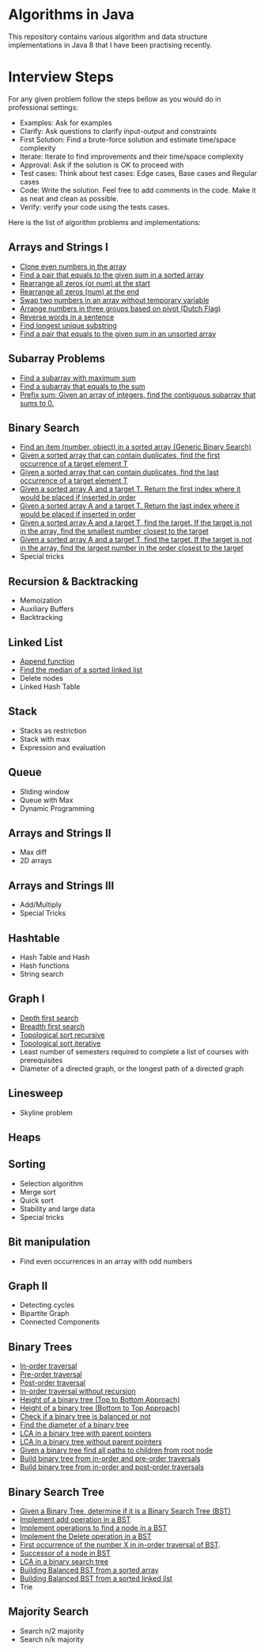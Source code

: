 # Algorithms in Java
This repository contains various algorithm and data structure implementations in Java 8 that I have been practising recently.

# Interview Steps
For any given problem follow the steps bellow as you would do in professional settings:
 - Examples: Ask for examples
 - Clarify: Ask questions to clarify input-output and constraints
 - First Solution: Find a brute-force solution and estimate time/space complexity
 - Iterate: Iterate to find improvements and their time/space complexity
 - Approval: Ask if the solution is OK to proceed with
 - Test cases: Think about test cases: Edge cases, Base cases and Regular cases
 - Code: Write the solution. Feel free to add comments in the code. Make it as neat and clean as possible.
 - Verify: verify your code using the tests cases.

Here is the list of algorithm problems and implementations:

## Arrays and Strings I
- [Clone even numbers in the array](src/main/java/org/algorithms/lenin/arrays/Numbers.java#L5)
- [Find a pair that equals to the given sum in a sorted array](src/main/java/org/algorithms/lenin/arrays/Numbers.java#L93)
- [Rearrange all zeros (or num) at the start](src/main/java/org/algorithms/lenin/arrays/Numbers.java#L140)
- [Rearrange all zeros (num) at the end](src/main/java/org/algorithms/lenin/arrays/Numbers.java#L160)
- [Swap two numbers in an array without temporary variable](src/main/java/org/algorithms/lenin/arrays/Numbers.java#L228)
- [Arrange numbers in three groups based on pivot (Dutch Flag)](src/main/java/org/algorithms/lenin/arrays/Numbers.java#L178)
- [Reverse words in a sentence](src/main/java/org/algorithms/lenin/strings/Strings.java#L12)
- [Find longest unique substring](src/main/java/org/algorithms/lenin/strings/Strings.java#L172)
- [Find a pair that equals to the given sum in an unsorted array](src/main/java/org/algorithms/lenin/arrays/Numbers.java#L483)
## Subarray Problems
- [Find a subarray with maximum sum](src/main/java/org/algorithms/lenin/arrays/Numbers.java#L250)
- [Find a subarray that equals to the sum](src/main/java/org/algorithms/lenin/arrays/Numbers.java#L300)
- [Prefix sum: Given an array of integers, find the contiguous subarray that sums to 0.](src/main/java/org/algorithms/lenin/arrays/Numbers.java#L416)
## Binary Search
- [Find an item (number, object) in a sorted array (Generic Binary Search)](src/main/java/org/algorithms/lenin/arrays/Numbers.java#L250)
- [Given a sorted array that can contain duplicates, find the first occurrence of a target element T](src/main/java/org/algorithms/lenin/arrays/Numbers.java#L515)
- [Given a sorted array that can contain duplicates, find the last occurrence of a target element T](src/main/java/org/algorithms/lenin/arrays/Numbers.java#L553)
- [Given a sorted array A and a target T. Return the first index where it would be placed if inserted in order](src/main/java/org/algorithms/lenin/arrays/Numbers.java#L592)
- [Given a sorted array A and a target T. Return the last index where it would be placed if inserted in order](src/main/java/org/algorithms/lenin/arrays/Numbers.java#L693)
- [Given a sorted array A and a target T, find the target. If the target is not in the array, find the smallest number closest to the target](src/main/java/org/algorithms/lenin/arrays/Numbers.java#L693)
- [Given a sorted array A and a target T, find the target. If the target is not in the array, find the largest number in the order closest to the target](src/main/java/org/algorithms/lenin/arrays/Numbers.java#L693)
- Special tricks
## Recursion & Backtracking
- Memoization
- Auxiliary Buffers
- Backtracking
## Linked List
- [Append function](src/main/java/org/algorithms/lenin/list/LinkedList.java#L20)
- [Find the median of a sorted linked list](src/main/java/org/algorithms/lenin/list/LinkedList.java#L55)
- Delete nodes
- Linked Hash Table
## Stack
- Stacks as restriction
- Stack with max
- Expression and evaluation
## Queue
- Sliding window
- Queue with Max
- Dynamic Programming
## Arrays and Strings II
- Max diff
- 2D arrays
## Arrays and Strings III
- Add/Multiply
- Special Tricks
## Hashtable
- Hash Table and Hash
- Hash functions
- String search
## Graph I
- [Depth first search](src/main/java/org/algorithms/lenin/graphs/Graphs.java#L6)
- [Breadth first search](src/main/java/org/algorithms/lenin/graphs/Graphs.java#L32)
- [Topological sort recursive](src/main/java/org/algorithms/lenin/graphs/Graphs.java#L80)
- [Topological sort iterative](src/main/java/org/algorithms/lenin/graphs/Graphs.java#L113)
- Least number of semesters required to complete a list of courses with prerequisites
- Diameter of a directed graph, or the longest path of a directed graph
## Linesweep
- Skyline problem
## Heaps
## Sorting
- Selection algorithm
- Merge sort
- Quick sort
- Stability and large data
- Special tricks
## Bit manipulation
- Find even occurrences in an array with odd numbers
## Graph II
- Detecting cycles
- Bipartite Graph
- Connected Components
## Binary Trees
- [In-order traversal](src/main/java/org/algorithms/lenin/trees/BTrees.java#L14)
- [Pre-order traversal](src/main/java/org/algorithms/lenin/trees/BTrees.java#L29)
- [Post-order traversal](src/main/java/org/algorithms/lenin/trees/BTrees.java#L43)
- [In-order traversal without recursion](src/main/java/org/algorithms/lenin/trees/BTrees.java#L62)
- [Height of a binary tree (Top to Bottom Approach)](src/main/java/org/algorithms/lenin/trees/BTrees.java#L102)
- [Height of a binary tree (Bottom to Top Approach)](src/main/java/org/algorithms/lenin/trees/BTrees.java#L139)
- [Check if a binary tree is balanced or not](src/main/java/org/algorithms/lenin/trees/BTrees.java#L161)
- [Find the diameter of a binary tree](src/main/java/org/algorithms/lenin/trees/BTrees.java#L196)
- [LCA in a binary tree with parent pointers](src/main/java/org/algorithms/lenin/trees/BTrees.java#L234)
- [LCA in a binary tree without parent pointers](src/main/java/org/algorithms/lenin/trees/BTrees.java#L276)
- [Given a binary tree find all paths to children from root node](src/main/java/org/algorithms/lenin/trees/BTrees.java#L306)
- [Build binary tree from in-order and pre-order traversals](src/main/java/org/algorithms/lenin/trees/BTrees.java#L342)
- [Build binary tree from in-order and post-order traversals](src/main/java/org/algorithms/lenin/trees/BTrees.java#L388)
## Binary Search Tree
- [Given a Binary Tree, determine if it is a Binary Search Tree (BST)](src/main/java/org/algorithms/lenin/trees/BinarySearchTree.java#L31)
- [Implement add operation in a BST](src/main/java/org/algorithms/lenin/trees/BinarySearchTree.java#L83)
- [Implement operations to find a node in a BST](src/main/java/org/algorithms/lenin/trees/BinarySearchTree.java#L131)
- [Implement the Delete operation in a BST](src/main/java/org/algorithms/lenin/trees/BinarySearchTree.java#L157)
- [First occurrence of the number X in in-order traversal of BST](src/main/java/org/algorithms/lenin/trees/BinarySearchTree.java#L197).
- [Successor of a node in BST](src/main/java/org/algorithms/lenin/trees/BinarySearchTree.java#L236)
- [LCA in a binary search tree](src/main/java/org/algorithms/lenin/trees/BinarySearchTree.java#L276)
- [Building Balanced BST from a sorted array](src/main/java/org/algorithms/lenin/trees/BinarySearchTree.java#L311)
- [Building Balanced BST from a sorted linked list]()
- Trie
## Majority Search
- Search n/2 majority
- Search n/k majority


  
